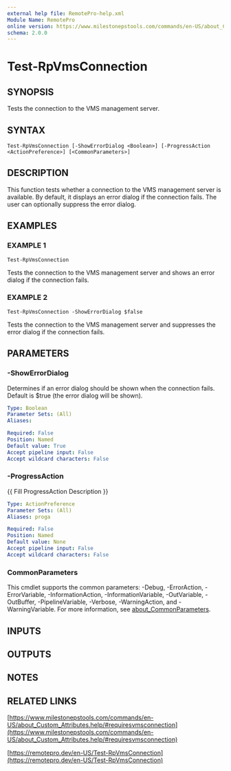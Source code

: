 ```yaml
---
external help file: RemotePro-help.xml
Module Name: RemotePro
online version: https://www.milestonepstools.com/commands/en-US/about_Custom_Attributes.help/#requiresvmsconnection
schema: 2.0.0
---
```


# Test-RpVmsConnection

## SYNOPSIS
Tests the connection to the VMS management server.

## SYNTAX

```
Test-RpVmsConnection [-ShowErrorDialog <Boolean>] [-ProgressAction <ActionPreference>] [<CommonParameters>]
```

## DESCRIPTION
This function tests whether a connection to the VMS management server is
available.
By default, it displays an error dialog if the connection fails.
The user can optionally suppress the error dialog.

## EXAMPLES

### EXAMPLE 1
```
Test-RpVmsConnection
```

Tests the connection to the VMS management server and shows an error dialog
if the connection fails.

### EXAMPLE 2
```
Test-RpVmsConnection -ShowErrorDialog $false
```

Tests the connection to the VMS management server and suppresses the error
dialog if the connection fails.

## PARAMETERS

### -ShowErrorDialog
Determines if an error dialog should be shown when the connection fails.
Default is $true (the error dialog will be shown).

```yaml
Type: Boolean
Parameter Sets: (All)
Aliases:

Required: False
Position: Named
Default value: True
Accept pipeline input: False
Accept wildcard characters: False
```

### -ProgressAction
{{ Fill ProgressAction Description }}

```yaml
Type: ActionPreference
Parameter Sets: (All)
Aliases: proga

Required: False
Position: Named
Default value: None
Accept pipeline input: False
Accept wildcard characters: False
```

### CommonParameters
This cmdlet supports the common parameters: -Debug, -ErrorAction, -ErrorVariable, -InformationAction, -InformationVariable, -OutVariable, -OutBuffer, -PipelineVariable, -Verbose, -WarningAction, and -WarningVariable. For more information, see [about_CommonParameters](http://go.microsoft.com/fwlink/?LinkID=113216).

## INPUTS

## OUTPUTS

## NOTES

## RELATED LINKS

[https://www.milestonepstools.com/commands/en-US/about_Custom_Attributes.help/#requiresvmsconnection](https://www.milestonepstools.com/commands/en-US/about_Custom_Attributes.help/#requiresvmsconnection)

[https://remotepro.dev/en-US/Test-RpVmsConnection](https://remotepro.dev/en-US/Test-RpVmsConnection)

